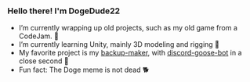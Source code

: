 ### Hello there! I'm DogeDude22

- I’m currently wrapping up old projects, such as my old game from a CodeJam. 🏁
- I’m currently learning Unity, mainly 3D modeling and rigging 🕺
- My favorite project is my [backup-maker](https://github.com/DogeDude22/backup-maker), with [discord-goose-bot](https://github.com/DogeDude22/discord-goose-bot) in a close second 🥇
- Fun fact: The Doge meme is not dead 🐕
